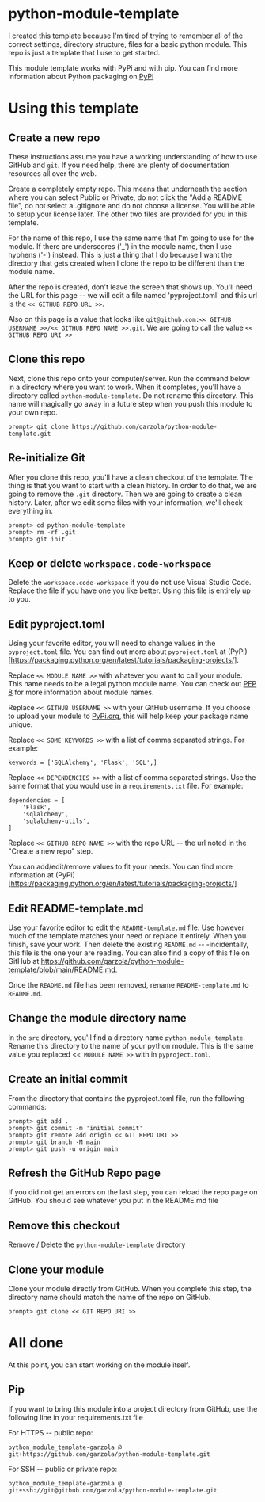 # python-module-template

I created this template because I'm tired of trying to remember all of the correct settings, directory structure, files for a basic python module.  This repo is just a template that I use to get started.

This module template works with PyPi and with pip.  You can find more information about Python packaging on [PyPi](https://packaging.python.org/en/latest/tutorials/packaging-projects/)

# Using this template

## Create a new repo

These instructions assume you have a working understanding of how to use GitHub and `git`.  If you need help, there are plenty of documentation resources all over the web.

Create a completely empty repo.  This means that underneath the section where you can select Public or Private, do not click the "Add a README file", do not select a .gitignore and do not choose a license.  You will be able to setup your license later.  The other two files are provided for you in this template.

For the name of this repo, I use the same name that I'm going to use for the module.  If there are underscores ('_') in the module name, then I use hyphens ('-') instead.  This is just a thing that I do because I want the directory that gets created when I clone the repo to be different than the module name.

After the repo is created, don't leave the screen that shows up.  You'll need the URL for this page -- we will edit a file named 'pyproject.toml' and this url is the `<< GITHUB REPO URL >>`.

Also on this page is a value that looks like `git@github.com:<< GITHUB USERNAME >>/<< GITHUB REPO NAME >>.git`.  We are going to call the value `<< GITHUB REPO URI >>`

## Clone this repo

Next, clone this repo onto your computer/server.  Run the command below in a directory where you want to work.  When it completes, you'll have a directory called `python-module-template`.  Do not rename this directory.  This name will magically go away in a future step when you push this module to your own repo.

```
prompt> git clone https://github.com/garzola/python-module-template.git
```

## Re-initialize Git

After you clone this repo, you'll have a clean checkout of the template.  The thing is that you want to start with a clean history.  In order to do that, we are going to remove the `.git` directory.  Then we are going to create a clean history.  Later, after we edit some files with your information, we'll check everything in.

```
prompt> cd python-module-template
prompt> rm -rf .git
prompt> git init .
```

## Keep or delete `workspace.code-workspace`

Delete the `workspace.code-workspace` if you do not use Visual Studio Code.  Replace the file if you have one you like better.  Using this file is entirely up to you.

## Edit pyproject.toml

Using your favorite editor, you will need to change values in the `pyproject.toml` file.  You can find out more about `pyproject.toml` at (PyPi)[https://packaging.python.org/en/latest/tutorials/packaging-projects/].

Replace `<< MODULE NAME >>` with whatever you want to call your module.  This name needs to be a legal python module name.  You can check out [PEP 8](https://peps.python.org/pep-0008/#package-and-module-names) for more information about module names.

Replace `<< GITHUB USERNAME >>` with your GitHub username.  If you choose to upload your module to [PyPi.org](https://pypi.org/), this will help keep your package name unique.

Replace `<< SOME KEYWORDS >>` with a list of comma separated strings.  For example:

```
keywords = ['SQLAlchemy', 'Flask', 'SQL',]
```

Replace `<< DEPENDENCIES >>` with a list of comma separated strings.  Use the same format that you would use in a `requirements.txt` file.  For example:

```
dependencies = [
    'Flask',
    'sqlalchemy',
    'sqlalchemy-utils',
]
```

Replace `<< GITHUB REPO NAME >>` with the repo URL -- the url noted in the "Create a new repo" step.

You can add/edit/remove values to fit your needs.  You can find more information at (PyPi)[https://packaging.python.org/en/latest/tutorials/packaging-projects/]

## Edit README-template.md

Use your favorite editor to edit the `README-template.md` file.  Use however much of the template matches your need or replace it entirely.  When you finish, save your work.  Then delete the existing `README.md` -- -incidentally, this file is the one your are reading.  You can also find a copy of this file on GitHub at https://github.com/garzola/python-module-template/blob/main/README.md.

Once the `README.md` file has been removed, rename `README-template.md` to `README.md`.

## Change the module directory name

In the `src` directory, you'll find a directory name `python_module_template`.  Rename this directory to the name of your python module.  This is the same value you replaced <`< MODULE NAME >>` with in `pyproject.toml`.

## Create an initial commit

From the directory that contains the pyproject.toml file, run the following commands:

```
prompt> git add .
prompt> git commit -m 'initial commit'
prompt> git remote add origin << GIT REPO URI >>
prompt> git branch -M main
prompt> git push -u origin main

```

## Refresh the GitHub Repo page

If you did not get an errors on the last step, you can reload the repo page on GitHub.  You should see whatever you put in the README.md file

## Remove this checkout

Remove / Delete the `python-module-template` directory

## Clone your module

Clone your module directly from GitHub.  When you complete this step, the directory name should match the name of the repo on GitHub.

```
prompt> git clone << GIT REPO URI >>
```

# All done

At this point, you can start working on the module itself.

## Pip

If you want to bring this module into a project directory from GitHub, use the following line in your requirements.txt file

For HTTPS -- public repo:

```
python_module_template-garzola @ git+https://github.com/garzola/python-module-template.git
```

For SSH -- public or private repo:

```
python_module_template-garzola @ git+ssh://git@github.com/garzola/python-module-template.git
```
